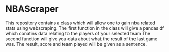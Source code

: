 # NBAScraper

This repository contains a class which will allow one to gain nba related stats using webscraping. 
The first function in the class will give a pandas df which conatins data relating to the players of your selected team
The second function will give you data about what the result of the last game was. The result, score and team played will be given as a sentence. 
